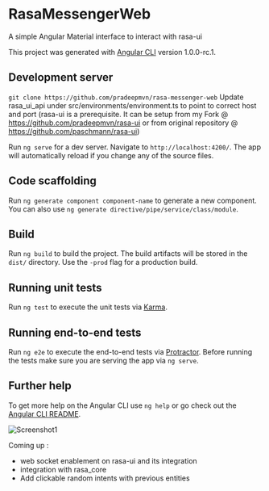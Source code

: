 # RasaMessengerWeb

A simple Angular Material interface to interact with rasa-ui

This project was generated with [Angular CLI](https://github.com/angular/angular-cli) version 1.0.0-rc.1.

## Development server
``git clone https://github.com/pradeepmvn/rasa-messenger-web``
Update rasa_ui_api under src/environments/environment.ts to point to correct host and port (rasa-ui is a prerequisite. It can be setup from my Fork @ https://github.com/pradeepmvn/rasa-ui or from original repository @ https://github.com/paschmann/rasa-ui)

Run `ng serve` for a dev server. Navigate to `http://localhost:4200/`. The app will automatically reload if you change any of the source files.

## Code scaffolding

Run `ng generate component component-name` to generate a new component. You can also use `ng generate directive/pipe/service/class/module`.

## Build

Run `ng build` to build the project. The build artifacts will be stored in the `dist/` directory. Use the `-prod` flag for a production build.

## Running unit tests

Run `ng test` to execute the unit tests via [Karma](https://karma-runner.github.io).

## Running end-to-end tests

Run `ng e2e` to execute the end-to-end tests via [Protractor](http://www.protractortest.org/).
Before running the tests make sure you are serving the app via `ng serve`.

## Further help

To get more help on the Angular CLI use `ng help` or go check out the [Angular CLI README](https://github.com/angular/angular-cli/blob/master/README.md).


![Screenshot1](https://github.com/pradeepmvn/rasa-messenger-web/sreenshot.png)


Coming up :
- web socket enablement on rasa-ui and its integration
- integration with rasa_core
- Add clickable random intents with previous entities
